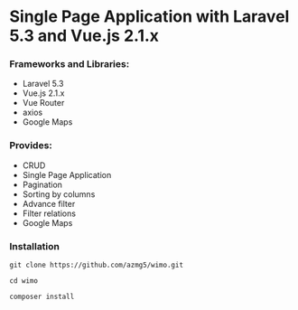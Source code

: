 # Single Page Application with Laravel 5.3 and Vue.js 2.1.x

### Frameworks and Libraries:

- Laravel 5.3
- Vue.js 2.1.x
- Vue Router
- axios
- Google Maps

### Provides:

- CRUD
- Single Page Application
- Pagination
- Sorting by columns
- Advance filter
- Filter relations
- Google Maps

### Installation
`git clone https://github.com/azmg5/wimo.git`

`cd wimo`

`composer install`
